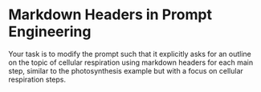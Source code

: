 # Markdown Headers in Prompt Engineering

Your task is to modify the prompt such that it explicitly asks for an outline on the topic of cellular respiration using markdown headers for each main step, similar to the photosynthesis example but with a focus on cellular respiration steps.
